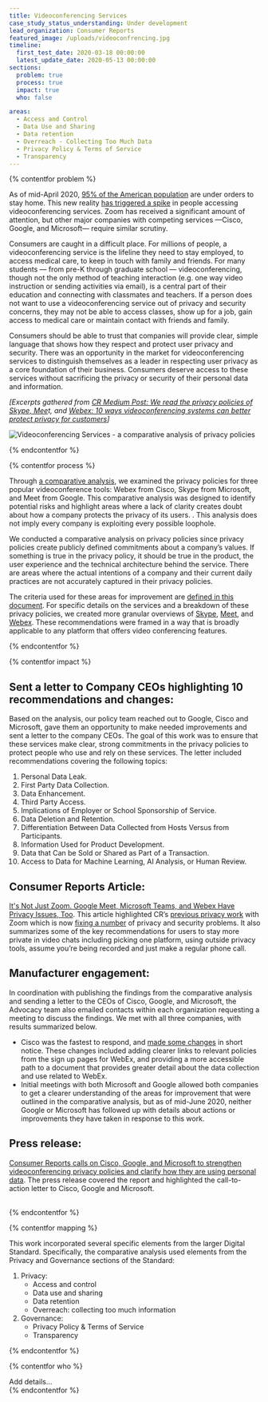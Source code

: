 ```yaml
---
title: Videoconferencing Services
case_study_status_understanding: Under development
lead_organization: Consumer Reports
featured_image: /uploads/videoconfrencing.jpg
timeline:
  first_test_date: 2020-03-18 00:00:00
  latest_update_date: 2020-05-13 00:00:00
sections:
  problem: true
  process: true
  impact: true
  who: false

areas:
  - Access and Control
  - Data Use and Sharing
  - Data retention
  - Overreach - Collecting Too Much Data
  - Privacy Policy & Terms of Service
  - Transparency
---
```


{% contentfor problem %}
<div class="editable mt-3">
<p>As of mid-April 2020, <a target="_blank" rel="noopener"
href="https://www.nytimes.com/interactive/2020/us/coronavirus-stay-at-home-order.html">95%
of the American population</a> are under orders to stay home. This new
reality <a target="_blank" rel="noopener"
href="https://www.appannie.com/en/insights/market-data/video-conferencing-apps-surge-coronavirus/">has
triggered a spike</a> in people accessing videoconferencing services. Zoom
has received a significant amount of attention, but other major companies
with competing services &mdash;Cisco, Google, and Microsoft&mdash; require
similar scrutiny.</p><p>Consumers are caught in a difficult place. For
millions of people, a videoconferencing service is the lifeline they need to
stay employed, to access medical care, to keep in touch with family and
friends. For many students &mdash; from pre-K through graduate school
&mdash; videoconferencing, though not the only method of teaching
interaction (e.g. one way video instruction or sending activities via
email), is a central part of their education and connecting with classmates
and teachers. If a person does not want to use a videoconferencing service
out of privacy and security concerns, they may not be able to access
classes, show up for a job, gain access to medical care or maintain contact
with friends and family.</p><p>Consumers should be able to trust that
companies will provide clear, simple language that shows how they respect
and protect user privacy and security. There was an opportunity in the
market for videoconferencing services to distinguish themselves as a leader
in respecting user privacy as a core foundation of their business. Consumers
deserve access to these services without sacrificing the privacy or security
of their personal data and information.&nbsp;</p><p><em>[Excerpts gathered
from <a target="_blank" rel="noopener"
href="https://medium.com/cr-digital-lab/skype-meet-webex-videoconference-privacy-845bc8360fd3">CR
Medium Post: We read the privacy policies of Skype, Mee</a>t, and <a
target="_blank" rel="noopener"
href="https://medium.com/cr-digital-lab/skype-meet-webex-videoconference-privacy-845bc8360fd3">Webex:
10 ways videoconferencing systems can better protect privacy for
customers</a>]</em></p>
<p>
<img src="/uploads/mapping-01-inline.png" alt="Videoconferencing Services - a comparative analysis of privacy policies"/>
</p>
</div>
{% endcontentfor %}

{% contentfor process %}
<div class="editable mt-3">
<p>Through <a target="_blank" rel="noopener"
href="https://medium.com/cr-digital-lab/skype-meet-webex-videoconference-privacy-845bc8360fd3">a
comparative analysis</a>, we examined the privacy policies for three popular
videoconference tools: Webex from Cisco, Skype from Microsoft, and Meet from
Google. This comparative analysis was designed to identify potential risks
and highlight areas where a lack of clarity creates doubt about how a
company protects the privacy of its users. . This analysis does not imply
every company is exploiting every possible loophole.&nbsp;</p><p>We
conducted a comparative analysis on privacy policies since privacy policies
create publicly defined commitments about a company&rsquo;s values. If
something is true in the privacy policy, it should be true in the product,
the user experience and the technical architecture behind the service. There
are areas where the actual intentions of a company and their current daily
practices are not accurately captured in their privacy policies.</p><p>The
criteria used for these areas for improvement are <a target="_blank"
rel="noopener"
href="https://medium.com/cr-digital-lab/comparative-analysis-rubric-2d999ed0fa69">defined
in this document</a>. For specific details on the services and a breakdown
of these privacy policies, we created more granular overviews of <a
target="_blank" rel="noopener"
href="https://medium.com/cr-digital-lab/skype-teams-microsoft-policy-review-299bd1403c4b">Skype</a>,
<a target="_blank" rel="noopener"
href="https://medium.com/cr-digital-lab/meet-duo-hangout-google-policy-review-deae151cd773">Meet</a>,
and <a target="_blank" rel="noopener"
href="https://medium.com/cr-digital-lab/webex-cisco-policy-review-3608a1eafddf">Webex</a>.
These recommendations were framed in a way that is broadly applicable to any
platform that offers video conferencing features.&nbsp;</p>
</div>
{% endcontentfor %}

{% contentfor impact %}
<div class="editable mt-3">
<h2>Sent a letter to Company CEOs highlighting 10 recommendations and
changes:</h2><p>Based on the analysis, our policy team reached out to
Google, Cisco and Microsoft, gave them an opportunity to make needed
improvements and sent a letter to the company CEOs. The goal of this work
was to ensure that these services make clear, strong commitments in the
privacy policies to protect people who use and rely on these services. The
letter included recommendations covering the following
topics:&nbsp;</p><ol><li>Personal Data Leak.</li><li>First Party Data
Collection.</li><li>Data Enhancement.</li><li>Third Party
Access.</li><li>Implications of Employer or School Sponsorship of
Service.</li><li>Data Deletion and Retention.</li><li>Differentiation
Between Data Collected from Hosts Versus from
Participants.</li><li>Information Used for Product Development.</li><li>Data
that Can be Sold or Shared as Part of a Transaction.</li><li>Access to Data
for Machine Learning, AI Analysis, or Human Review.</li></ol><h2>Consumer
Reports Article:</h2><p><a target="_blank" rel="noopener"
href="https://www.consumerreports.org/video-conferencing-services/videoconferencing-privacy-issues-google-microsoft-webex/">It's
Not Just Zoom. Google Meet, Microsoft Teams, and Webex Have Privacy Issues,
Too</a>. This article highlighted CR&rsquo;s <a target="_blank"
rel="noopener"
href="https://www.consumerreports.org/video-conferencing-services/zoom-teleconferencing-privacy-concerns/">previous
privacy work</a> with Zoom which is now <a target="_blank" rel="noopener"
href="https://www.consumerreports.org/video-conferencing-services/zoom-updates-user-privacy-security/">fixing
a number</a> of privacy and security problems. It also summarizes some of
the key recommendations for users to stay more private in video chats
including picking one platform, using outside privacy tools, assume
you&rsquo;re being recorded and just make a regular phone
call.</p><h2>Manufacturer engagement:&nbsp;</h2><p>In coordination with
publishing the findings from the comparative analysis and sending a letter
to the CEOs of Cisco, Google, and Microsoft, the Advocacy team also emailed
contacts within each organization requesting a meeting to discuss the
findings. We met with all three companies, with results summarized
below.</p><ul><li>Cisco was the fastest to respond, and <a target="_blank"
rel="noopener"
href="https://www.consumerreports.org/video-conferencing-services/cisco-clarifies-privacy-policy-for-webex-videoconferencing/">made
some changes</a> in short notice. These changes included adding clearer
links to relevant policies from the sign up pages for WebEx, and providing a
more accessible path to a document that provides greater detail about the
data collection and use related to WebEx.</li><li>Initial meetings with both
Microsoft and Google allowed both companies to get a clearer understanding
of the areas for improvement that were outlined in the comparative analysis,
but as of mid-June 2020, neither Google or Microsoft has followed up with
details about actions or improvements they have taken in response to this
work.</li></ul><h2>Press release:</h2><p><a target="_blank" rel="noopener"
href="https://advocacy.consumerreports.org/press_release/consumer-reports-calls-on-cisco-google-and-microsoft-to-strengthen-privacy-policies-and-clarify-how-they-are-using-personal-data/">Consumer
Reports calls on Cisco, Google, and Microsoft to strengthen
videoconferencing privacy policies and clarify how they are using personal
data</a>. The press release covered the report and highlighted the
call-to-action letter to Cisco, Google and Microsoft.<br />&nbsp;</p>
</div>
{% endcontentfor %}

{% contentfor mapping %}
<div class="editable mt-3">
<p>This work incorporated several specific elements from the larger Digital
Standard. Specifically, the comparative analysis used elements from the
Privacy and Governance sections of the
Standard:</p><ol><li>Privacy:<ul><li>Access and control</li><li>Data use and
sharing</li><li>Data retention</li><li>Overreach: collecting too much
information</li></ul></li><li>Governance:<ul><li>Privacy Policy &amp; Terms
of Service</li><li>Transparency</li></ul></li></ol>
</div>
{% endcontentfor %}

{% contentfor who %}
<div class="editable mt-3">
Add details...
</div>
{% endcontentfor %}

